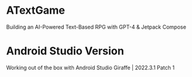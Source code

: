 # ATextGame
Building an AI-Powered Text-Based RPG with GPT-4 &amp; Jetpack Compose

# Android Studio Version
Working out of the box with Android Studio Giraffe | 2022.3.1 Patch 1 
